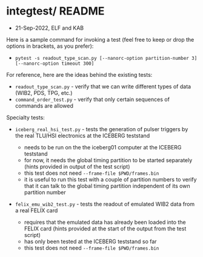 # integtest/ README

* 21-Sep-2022, ELF and KAB

Here is a sample command for invoking a test (feel free to keep or drop the options in brackets, as you prefer):

* `pytest -s readout_type_scan.py [--nanorc-option partition-number 3] [--nanorc-option timeout 300]`

For reference, here are the ideas behind the existing tests:
* `readout_type_scan.py` - verify that we can write different types of data (WIB2, PDS, TPG, etc.)
* `command_order_test.py` - verify that only certain sequences of commands are allowed

Specialty tests:
* `iceberg_real_hsi_test.py` - tests the generation of pulser triggers by the real TLU/HSI electronics at the ICEBERG teststand
    * needs to be run on the the iceberg01 computer at the ICEBERG teststand
    * for now, it needs the global timing partition to be started separately (hints provided in output of the test script)
    * this test does not need `--frame-file $PWD/frames.bin`
    * it is useful to run this test with a couple of partition numbers to verify that it can talk to the global timing partition independent of its own partition number

* `felix_emu_wib2_test.py` - tests the readout of emulated WIB2 data from a real FELIX card
    * requires that the emulated data has already been loaded into the FELIX card (hints provided at the start of the output from the test script)
    * has only been tested at the ICEBERG teststand so far
    * this test does not need `--frame-file $PWD/frames.bin`
